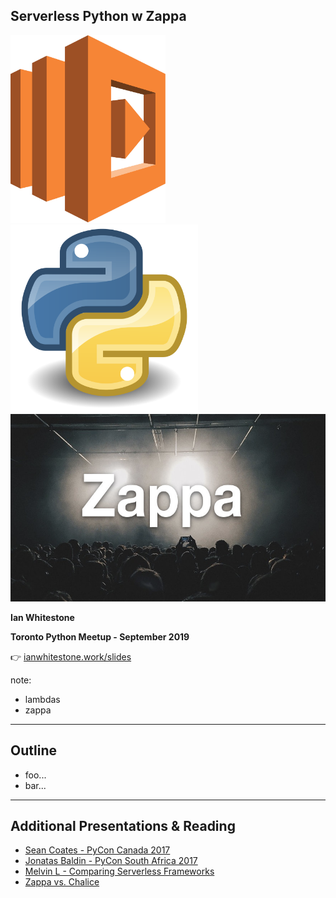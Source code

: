 ## Serverless Python w Zappa

<!-- <img src="imgs/pycon/demo.gif"/> -->
<img src="imgs/python-sept-2019/3.png" height="300px">
<img src="imgs/python-sept-2019/1.png" height="300px">
<img src="imgs/python-sept-2019/2.png" height="300px">

**Ian Whitestone**

**Toronto Python Meetup - September 2019**

👉 [ianwhitestone.work/slides](https://ianwhitestone.work/slides/python-meetup-sept-2019.html)

note:


* lambdas
* zappa



---

## Outline

* foo...  <!-- .element: class="fragment" -->
* bar...  <!-- .element: class="fragment" -->

---

## Additional Presentations & Reading

* [Sean Coates - PyCon Canada 2017](https://www.youtube.com/watch?v=gSae_ZBBbkc)
* [Jonatas Baldin - PyCon South Africa 2017](https://www.youtube.com/watch?v=1aggqfPzhNY)
* [Melvin L - Comparing Serverless Frameworks](https://www.youtube.com/watch?v=pj9vrE_UN4M)
* [Zappa vs. Chalice](https://blog.zappa.io/posts/comparison-zappa-verus-chalice)

